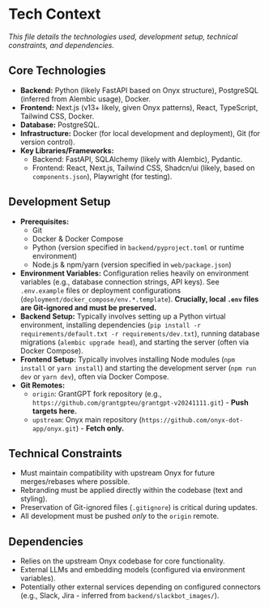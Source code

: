 # Tech Context

*This file details the technologies used, development setup, technical constraints, and dependencies.*

## Core Technologies

*   **Backend:** Python (likely FastAPI based on Onyx structure), PostgreSQL (inferred from Alembic usage), Docker.
*   **Frontend:** Next.js (v13+ likely, given Onyx patterns), React, TypeScript, Tailwind CSS, Docker.
*   **Database:** PostgreSQL.
*   **Infrastructure:** Docker (for local development and deployment), Git (for version control).
*   **Key Libraries/Frameworks:**
    *   Backend: FastAPI, SQLAlchemy (likely with Alembic), Pydantic.
    *   Frontend: React, Next.js, Tailwind CSS, Shadcn/ui (likely, based on `components.json`), Playwright (for testing).

## Development Setup

*   **Prerequisites:**
    *   Git
    *   Docker & Docker Compose
    *   Python (version specified in `backend/pyproject.toml` or runtime environment)
    *   Node.js & npm/yarn (version specified in `web/package.json`)
*   **Environment Variables:** Configuration relies heavily on environment variables (e.g., database connection strings, API keys). See `.env.example` files or deployment configurations (`deployment/docker_compose/env.*.template`). **Crucially, local `.env` files are Git-ignored and must be preserved.**
*   **Backend Setup:** Typically involves setting up a Python virtual environment, installing dependencies (`pip install -r requirements/default.txt -r requirements/dev.txt`), running database migrations (`alembic upgrade head`), and starting the server (often via Docker Compose).
*   **Frontend Setup:** Typically involves installing Node modules (`npm install` or `yarn install`) and starting the development server (`npm run dev` or `yarn dev`), often via Docker Compose.
*   **Git Remotes:**
    *   `origin`: GrantGPT fork repository (e.g., `https://github.com/grantgpteu/grantgpt-v20241111.git`) - **Push targets here.**
    *   `upstream`: Onyx main repository (`https://github.com/onyx-dot-app/onyx.git`) - **Fetch only.**

## Technical Constraints

*   Must maintain compatibility with upstream Onyx for future merges/rebases where possible.
*   Rebranding must be applied directly within the codebase (text and styling).
*   Preservation of Git-ignored files (`.gitignore`) is critical during updates.
*   All development must be pushed *only* to the `origin` remote.

## Dependencies

*   Relies on the upstream Onyx codebase for core functionality.
*   External LLMs and embedding models (configured via environment variables).
*   Potentially other external services depending on configured connectors (e.g., Slack, Jira - inferred from `backend/slackbot_images/`).
